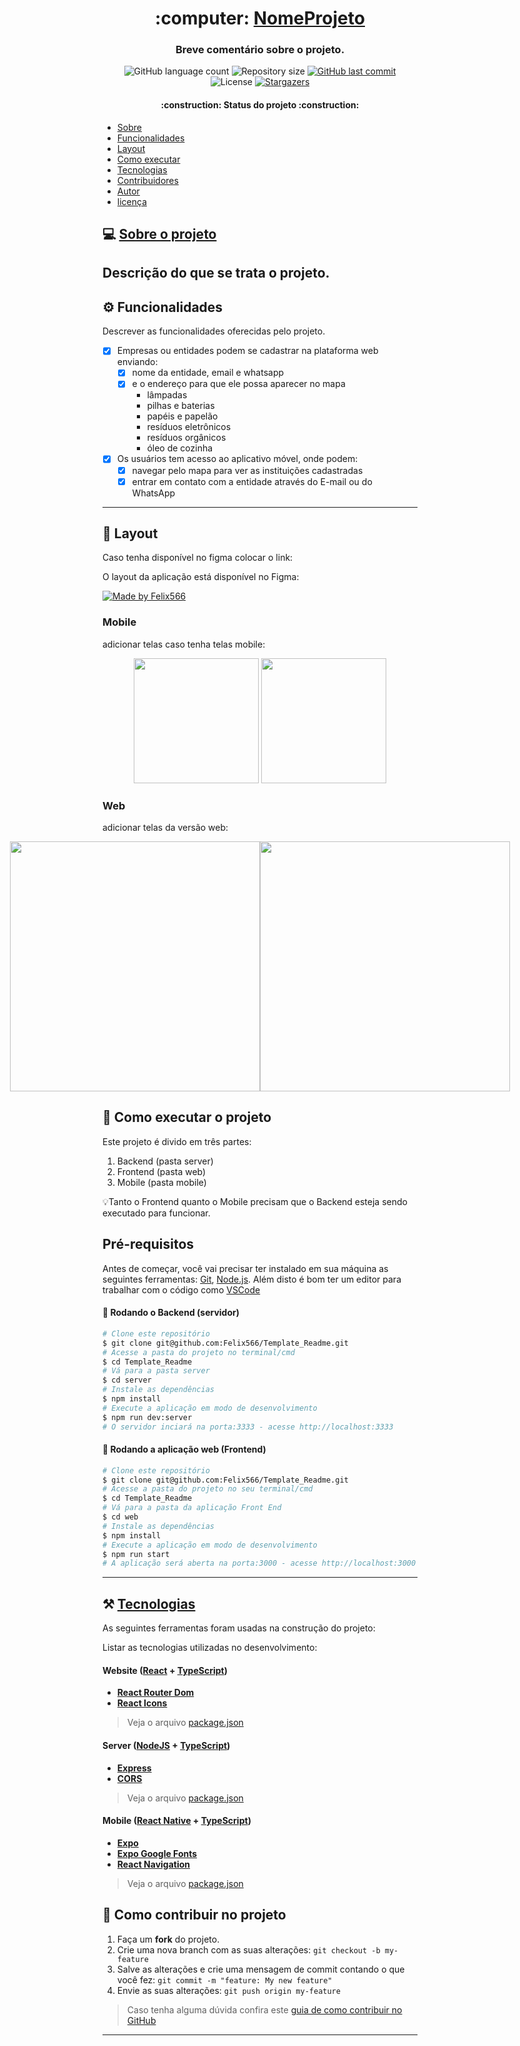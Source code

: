 <h1 align="center">
     :computer: <a href="#" alt="site do projeto"> NomeProjeto </a>
</h1>

<h3 align="center">
   Breve comentário sobre o projeto.
</h3>

<p align="center">
  <img alt="GitHub language count" src="https://img.shields.io/github/languages/count/Felix566/Template_Readme?color=%2304D361">

  <img alt="Repository size" src="https://img.shields.io/github/repo-size/Felix566/Template_Readme">
  
  <a href="https://github.com/Felix566/Template_Readme/commits/master">
    <img alt="GitHub last commit" src="https://img.shields.io/github/last-commit/Felix566/Template_Readme">
  </a>
    
   <img alt="License" src="https://img.shields.io/badge/license-MIT-brightgreen">
   <a href="https://github.com/Felix566/Template_Readme/stargazers">
    <img alt="Stargazers" src="https://img.shields.io/github/stars/Felix566/Template_Readme?style=social">
  </a>
</p>

<h4 align="center">
	:construction: Status do projeto :construction:
</h4>


- [Sobre](#sobre-o-projeto)
- [Funcionalidades](#funcionalidades)
- [Layout](#layout)
- [Como executar](#como-executar)
- [Tecnologias](#tecnologias)
- [Contribuidores](#contribuidores)
- [Autor](#autor)
- [licença](#licença)


## :computer: [Sobre o projeto](#sobre-o-projeto)
Descrição do que se trata o projeto.
---

## :gear: Funcionalidades
Descrever as funcionalidades oferecidas pelo projeto.
- [x] Empresas ou entidades podem se cadastrar na plataforma web enviando:
  - [x] nome da entidade, email e whatsapp
  - [x] e o endereço para que ele possa aparecer no mapa
    - lâmpadas
    - pilhas e baterias
    - papéis e papelão
    - resíduos eletrônicos
    - resíduos orgânicos
    - óleo de cozinha

- [x] Os usuários tem acesso ao aplicativo móvel, onde podem:
  - [x] navegar pelo mapa para ver as instituições cadastradas
  - [x] entrar em contato com a entidade através do E-mail ou do WhatsApp
---

## :art: Layout
Caso tenha disponível no figma colocar o link:

O layout da aplicação está disponível no Figma:

<a href="link do figma">
  <img alt="Made by Felix566" src="https://img.shields.io/badge/Acessar%20Layout%20-Figma-%2304D361">
</a>

### Mobile
adicionar telas caso tenha telas mobile:

<p align="center">
  <img alt="" title="" src="./assets/home-mobile.png" width="200px">

  <img alt="" title="" src="./assets/detalhes-mobile.svg" width="200px">
</p>

### Web
adicionar telas da versão web:
<p align="center" style="display: flex; align-items: flex-start; justify-content: center;">
  <img alt="" title="" src="./assets/web.svg" width="400px">

  <img alt="" title="" src="./assets/sucesso-web.svg" width="400px">
</p>


## :rocket: Como executar o projeto
Este projeto é divido em três partes:
1. Backend (pasta server) 
2. Frontend (pasta web)
3. Mobile (pasta mobile)

:bulb:Tanto o Frontend quanto o Mobile precisam que o Backend esteja sendo executado para funcionar.

## Pré-requisitos

Antes de começar, você vai precisar ter instalado em sua máquina as seguintes ferramentas:
[Git](https://git-scm.com), [Node.js](https://nodejs.org/en/). 
Além disto é bom ter um editor para trabalhar com o código como [VSCode](https://code.visualstudio.com/)

#### :game_die: Rodando o Backend (servidor)

```bash
# Clone este repositório
$ git clone git@github.com:Felix566/Template_Readme.git
# Acesse a pasta do projeto no terminal/cmd
$ cd Template_Readme
# Vá para a pasta server
$ cd server
# Instale as dependências
$ npm install
# Execute a aplicação em modo de desenvolvimento
$ npm run dev:server
# O servidor inciará na porta:3333 - acesse http://localhost:3333 
```

#### :dart: Rodando a aplicação web (Frontend)

```bash
# Clone este repositório
$ git clone git@github.com:Felix566/Template_Readme.git
# Acesse a pasta do projeto no seu terminal/cmd
$ cd Template_Readme
# Vá para a pasta da aplicação Front End
$ cd web
# Instale as dependências
$ npm install
# Execute a aplicação em modo de desenvolvimento
$ npm run start
# A aplicação será aberta na porta:3000 - acesse http://localhost:3000
```
---

## :hammer_and_pick: [Tecnologias](#tecnologias)

As seguintes ferramentas foram usadas na construção do projeto:

Listar as tecnologias utilizadas no desenvolvimento:
#### **Website**  ([React](https://reactjs.org/)  +  [TypeScript](https://www.typescriptlang.org/))

-   **[React Router Dom](https://github.com/ReactTraining/react-router/tree/master/packages/react-router-dom)**
-   **[React Icons](https://react-icons.github.io/react-icons/)**

> Veja o arquivo  [package.json](https://github.com/Felix566/Template_Readme/blob/master/web/package.json)

#### **Server**  ([NodeJS](https://nodejs.org/en/)  +  [TypeScript](https://www.typescriptlang.org/))

-   **[Express](https://expressjs.com/)**
-   **[CORS](https://expressjs.com/en/resources/middleware/cors.html)**

> Veja o arquivo  [package.json](https://github.com/Felix566/Template_Readme/blob/master/server/package.json)

#### **Mobile**  ([React Native](http://www.reactnative.com/)  +  [TypeScript](https://www.typescriptlang.org/))

-   **[Expo](https://expo.io/)**
-   **[Expo Google Fonts](https://github.com/expo/google-fonts)**
-   **[React Navigation](https://reactnavigation.org/)**

> Veja o arquivo  [package.json](https://github.com/Felix566/Template_Readme/blob/master/mobile/package.json)

## :muscle: Como contribuir no projeto

1. Faça um **fork** do projeto.
2. Crie uma nova branch com as suas alterações: `git checkout -b my-feature`
3. Salve as alterações e crie uma mensagem de commit contando o que você fez: `git commit -m "feature: My new feature"`
4. Envie as suas alterações: `git push origin my-feature`
> Caso tenha alguma dúvida confira este [guia de como contribuir no GitHub](./CONTRIBUTING.md)

---
